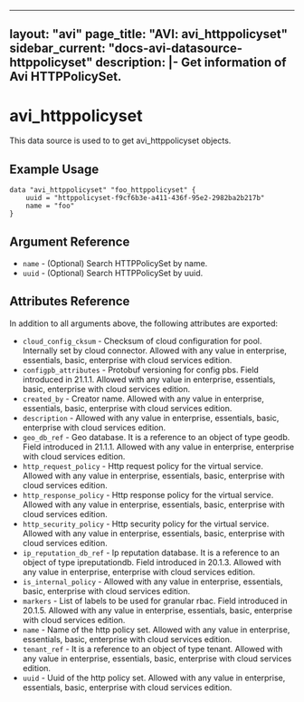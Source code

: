 <!--
    Copyright 2021 VMware, Inc.
    SPDX-License-Identifier: Mozilla Public License 2.0
-->
---
layout: "avi"
page_title: "AVI: avi_httppolicyset"
sidebar_current: "docs-avi-datasource-httppolicyset"
description: |-
  Get information of Avi HTTPPolicySet.
---

# avi_httppolicyset

This data source is used to to get avi_httppolicyset objects.

## Example Usage

```hcl
data "avi_httppolicyset" "foo_httppolicyset" {
    uuid = "httppolicyset-f9cf6b3e-a411-436f-95e2-2982ba2b217b"
    name = "foo"
}
```

## Argument Reference

* `name` - (Optional) Search HTTPPolicySet by name.
* `uuid` - (Optional) Search HTTPPolicySet by uuid.

## Attributes Reference

In addition to all arguments above, the following attributes are exported:

* `cloud_config_cksum` - Checksum of cloud configuration for pool. Internally set by cloud connector. Allowed with any value in enterprise, essentials, basic, enterprise with cloud services edition.
* `configpb_attributes` - Protobuf versioning for config pbs. Field introduced in 21.1.1. Allowed with any value in enterprise, essentials, basic, enterprise with cloud services edition.
* `created_by` - Creator name. Allowed with any value in enterprise, essentials, basic, enterprise with cloud services edition.
* `description` - Allowed with any value in enterprise, essentials, basic, enterprise with cloud services edition.
* `geo_db_ref` - Geo database. It is a reference to an object of type geodb. Field introduced in 21.1.1. Allowed with any value in enterprise, enterprise with cloud services edition.
* `http_request_policy` - Http request policy for the virtual service. Allowed with any value in enterprise, essentials, basic, enterprise with cloud services edition.
* `http_response_policy` - Http response policy for the virtual service. Allowed with any value in enterprise, essentials, basic, enterprise with cloud services edition.
* `http_security_policy` - Http security policy for the virtual service. Allowed with any value in enterprise, essentials, basic, enterprise with cloud services edition.
* `ip_reputation_db_ref` - Ip reputation database. It is a reference to an object of type ipreputationdb. Field introduced in 20.1.3. Allowed with any value in enterprise, enterprise with cloud services edition.
* `is_internal_policy` - Allowed with any value in enterprise, essentials, basic, enterprise with cloud services edition.
* `markers` - List of labels to be used for granular rbac. Field introduced in 20.1.5. Allowed with any value in enterprise, essentials, basic, enterprise with cloud services edition.
* `name` - Name of the http policy set. Allowed with any value in enterprise, essentials, basic, enterprise with cloud services edition.
* `tenant_ref` - It is a reference to an object of type tenant. Allowed with any value in enterprise, essentials, basic, enterprise with cloud services edition.
* `uuid` - Uuid of the http policy set. Allowed with any value in enterprise, essentials, basic, enterprise with cloud services edition.

